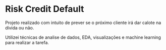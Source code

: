 # Risk Credit Default
 
Projeto realizado com intuito de prever se o próximo cliente irá dar calote na dívida ou não.

Utilizei técnicas de analise de dados, EDA, visualizações e machine learning para realizar a tarefa.
